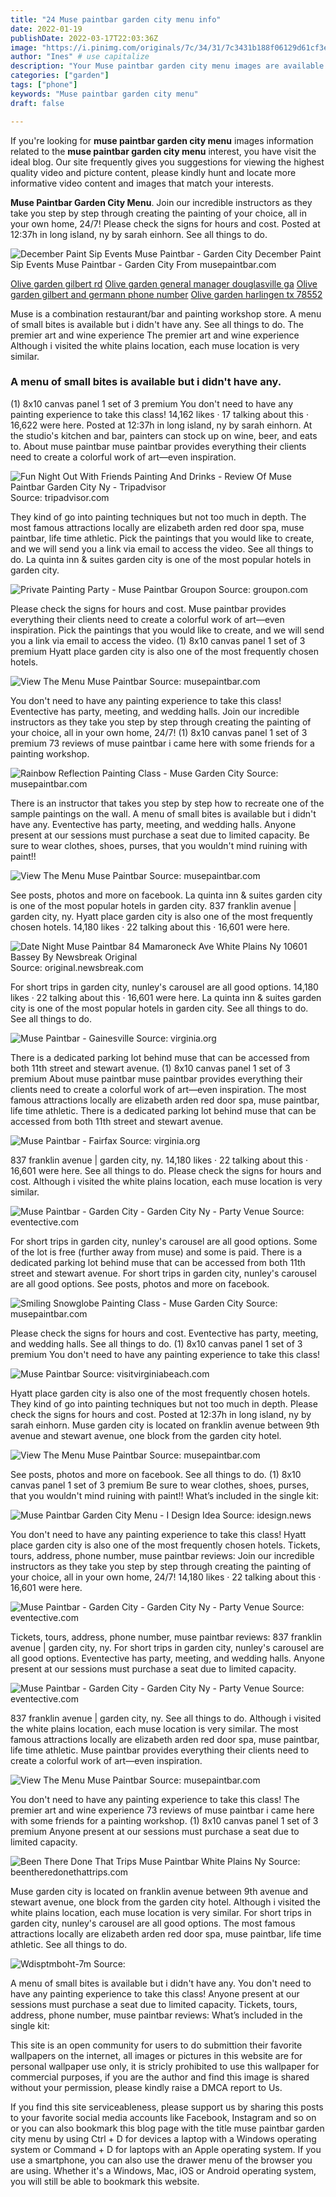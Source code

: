 ```yaml
---
title: "24 Muse paintbar garden city menu info"
date: 2022-01-19
publishDate: 2022-03-17T22:03:36Z
image: "https://i.pinimg.com/originals/7c/34/31/7c3431b188f06129d61cf3e8e9cecf6b.jpg"
author: "Ines" # use capitalize
description: "Your Muse paintbar garden city menu images are available in this site. Muse paintbar garden city menu are a topic that is being searched for and liked by netizens today. You can Download the Muse paintbar garden city menu files here. Find and Download all free images."
categories: ["garden"]
tags: ["phone"]
keywords: "Muse paintbar garden city menu"
draft: false

---
```


If you're looking for **muse paintbar garden city menu** images information related to the **muse paintbar garden city menu** interest, you have visit the ideal  blog.  Our site frequently  gives you  suggestions  for viewing  the highest  quality video and picture  content, please kindly hunt and locate more informative video content and images  that match your interests.

**Muse Paintbar Garden City Menu**. Join our incredible instructors as they take you step by step through creating the painting of your choice, all in your own home, 24/7! Please check the signs for hours and cost. Posted at 12:37h in long island, ny by sarah einhorn. See all things to do.

![December Paint Sip Events Muse Paintbar - Garden City](https://www.musepaintbar.com/events/thumbs_350/HolidayOrnaments.jpg "December Paint Sip Events Muse Paintbar - Garden City")
December Paint Sip Events Muse Paintbar - Garden City From musepaintbar.com

[Olive garden gilbert rd](/olive-garden-gilbert-rd/)
[Olive garden general manager douglasville ga](/olive-garden-general-manager-douglasville-ga/)
[Olive garden gilbert and germann phone number](/olive-garden-gilbert-and-germann-phone-number/)
[Olive garden harlingen tx 78552](/olive-garden-harlingen-tx-78552/)

Muse is a combination restaurant/bar and painting workshop store. A menu of small bites is available but i didn&#039;t have any. See all things to do. The premier art and wine experience The premier art and wine experience Although i visited the white plains location, each muse location is very similar.

### A menu of small bites is available but i didn&#039;t have any.

(1) 8x10 canvas panel 1 set of 3 premium You don&#039;t need to have any painting experience to take this class! 14,162 likes · 17 talking about this · 16,622 were here. Posted at 12:37h in long island, ny by sarah einhorn. At the studio&#039;s kitchen and bar, painters can stock up on wine, beer, and eats to. About muse paintbar muse paintbar provides everything their clients need to create a colorful work of art—even inspiration.


![Fun Night Out With Friends Painting And Drinks - Review Of Muse Paintbar Garden City Ny - Tripadvisor](https://media-cdn.tripadvisor.com/media/photo-s/0a/f4/33/da/fun-night.jpg "Fun Night Out With Friends Painting And Drinks - Review Of Muse Paintbar Garden City Ny - Tripadvisor")
Source: tripadvisor.com

They kind of go into painting techniques but not too much in depth. The most famous attractions locally are elizabeth arden red door spa, muse paintbar, life time athletic. Pick the paintings that you would like to create, and we will send you a link via email to access the video. See all things to do. La quinta inn &amp; suites garden city is one of the most popular hotels in garden city.

![Private Painting Party - Muse Paintbar Groupon](https://img.grouponcdn.com/deal/fcSzAm2WGXMejJbFJW1E2ZhgEuR/fc-1000x600/v1/sc600x600.jpg "Private Painting Party - Muse Paintbar Groupon")
Source: groupon.com

Please check the signs for hours and cost. Muse paintbar provides everything their clients need to create a colorful work of art—even inspiration. Pick the paintings that you would like to create, and we will send you a link via email to access the video. (1) 8x10 canvas panel 1 set of 3 premium Hyatt place garden city is also one of the most frequently chosen hotels.

![View The Menu Muse Paintbar](https://www.musepaintbar.com/wp-content/uploads/2016/12/logo.png "View The Menu Muse Paintbar")
Source: musepaintbar.com

You don&#039;t need to have any painting experience to take this class! Eventective has party, meeting, and wedding halls. Join our incredible instructors as they take you step by step through creating the painting of your choice, all in your own home, 24/7! (1) 8x10 canvas panel 1 set of 3 premium 73 reviews of muse paintbar i came here with some friends for a painting workshop.

![Rainbow Reflection Painting Class - Muse Garden City](https://www.musepaintbar.com/events/upload_1000/f1158eb967fcbcdf4bb1d5de15c1869b.jpg "Rainbow Reflection Painting Class - Muse Garden City")
Source: musepaintbar.com

There is an instructor that takes you step by step how to recreate one of the sample paintings on the wall. A menu of small bites is available but i didn&#039;t have any. Eventective has party, meeting, and wedding halls. Anyone present at our sessions must purchase a seat due to limited capacity. Be sure to wear clothes, shoes, purses, that you wouldn&#039;t mind ruining with paint!!

![View The Menu Muse Paintbar](https://www.musepaintbar.com/wp-content/themes/musePaint/images/Muse-Logo-No-Background.png?x90941 "View The Menu Muse Paintbar")
Source: musepaintbar.com

See posts, photos and more on facebook. La quinta inn &amp; suites garden city is one of the most popular hotels in garden city. 837 franklin avenue | garden city, ny. Hyatt place garden city is also one of the most frequently chosen hotels. 14,180 likes · 22 talking about this · 16,601 were here.

![Date Night Muse Paintbar 84 Mamaroneck Ave White Plains Ny 10601 Bassey By Newsbreak Original](https://img.particlenews.com/img/id/3UHtka_0c6iBkWV00?type=thumbnail_1600x1200 "Date Night Muse Paintbar 84 Mamaroneck Ave White Plains Ny 10601 Bassey By Newsbreak Original")
Source: original.newsbreak.com

For short trips in garden city, nunley&#039;s carousel are all good options. 14,180 likes · 22 talking about this · 16,601 were here. La quinta inn &amp; suites garden city is one of the most popular hotels in garden city. See all things to do. See all things to do.

![Muse Paintbar - Gainesville](https://assets.simpleviewinc.com/simpleview/image/fetch/c_fill,h_400,q_60,w_640/https://assets.simpleviewinc.com/simpleview/image/upload/crm/virginia/greglewisphoto-muse-westhartford-12_cb20eb79-5056-a36a-07dc22dc0dda5488.jpg "Muse Paintbar - Gainesville")
Source: virginia.org

There is a dedicated parking lot behind muse that can be accessed from both 11th street and stewart avenue. (1) 8x10 canvas panel 1 set of 3 premium About muse paintbar muse paintbar provides everything their clients need to create a colorful work of art—even inspiration. The most famous attractions locally are elizabeth arden red door spa, muse paintbar, life time athletic. There is a dedicated parking lot behind muse that can be accessed from both 11th street and stewart avenue.

![Muse Paintbar - Fairfax](https://assets.simpleviewinc.com/simpleview/image/fetch/c_fill,f_jpg,h_400,q_75,w_640/https://assets.simpleviewinc.com/simpleview/image/upload/crm/virginia/Mosaic_cb28fe16-5056-a36a-07d35119760b0c68.jpg "Muse Paintbar - Fairfax")
Source: virginia.org

837 franklin avenue | garden city, ny. 14,180 likes · 22 talking about this · 16,601 were here. See all things to do. Please check the signs for hours and cost. Although i visited the white plains location, each muse location is very similar.

![Muse Paintbar - Garden City - Garden City Ny - Party Venue](https://eventective-media.azureedge.net/2738104_lg.jpg "Muse Paintbar - Garden City - Garden City Ny - Party Venue")
Source: eventective.com

For short trips in garden city, nunley&#039;s carousel are all good options. Some of the lot is free (further away from muse) and some is paid. There is a dedicated parking lot behind muse that can be accessed from both 11th street and stewart avenue. For short trips in garden city, nunley&#039;s carousel are all good options. See posts, photos and more on facebook.

![Smiling Snowglobe Painting Class - Muse Garden City](https://www.musepaintbar.com/events/upload_1000/SmilingSnowglobe.jpg "Smiling Snowglobe Painting Class - Muse Garden City")
Source: musepaintbar.com

Please check the signs for hours and cost. Eventective has party, meeting, and wedding halls. See all things to do. (1) 8x10 canvas panel 1 set of 3 premium You don&#039;t need to have any painting experience to take this class!

![Muse Paintbar](https://assets.simpleviewinc.com/simpleview/image/fetch/c_fill,h_860,q_75,w_1000/https://assets.simpleviewinc.com/simpleview/image/upload/crm/virginiabeachva/VirginiaBeach_DA7FC2CE-0FB9-4584-AFA4698599AE94DB_a9fb01c0-6760-4678-af9d6e7e749518b7.jpg "Muse Paintbar")
Source: visitvirginiabeach.com

Hyatt place garden city is also one of the most frequently chosen hotels. They kind of go into painting techniques but not too much in depth. Please check the signs for hours and cost. Posted at 12:37h in long island, ny by sarah einhorn. Muse garden city is located on franklin avenue between 9th avenue and stewart avenue, one block from the garden city hotel.

![View The Menu Muse Paintbar](https://www.musepaintbar.com/wp-content/uploads/2021/03/banner.jpg "View The Menu Muse Paintbar")
Source: musepaintbar.com

See posts, photos and more on facebook. See all things to do. (1) 8x10 canvas panel 1 set of 3 premium Be sure to wear clothes, shoes, purses, that you wouldn&#039;t mind ruining with paint!! What’s included in the single kit:

![Muse Paintbar Garden City Menu - I Design Idea](https://i.pinimg.com/originals/52/1e/e2/521ee22db61d9d871df7332bfe7321de.jpg "Muse Paintbar Garden City Menu - I Design Idea")
Source: idesign.news

You don&#039;t need to have any painting experience to take this class! Hyatt place garden city is also one of the most frequently chosen hotels. Tickets, tours, address, phone number, muse paintbar reviews: Join our incredible instructors as they take you step by step through creating the painting of your choice, all in your own home, 24/7! 14,180 likes · 22 talking about this · 16,601 were here.

![Muse Paintbar - Garden City - Garden City Ny - Party Venue](https://eventective-media.azureedge.net/2738107_lg.jpg "Muse Paintbar - Garden City - Garden City Ny - Party Venue")
Source: eventective.com

Tickets, tours, address, phone number, muse paintbar reviews: 837 franklin avenue | garden city, ny. For short trips in garden city, nunley&#039;s carousel are all good options. Eventective has party, meeting, and wedding halls. Anyone present at our sessions must purchase a seat due to limited capacity.

![Muse Paintbar - Garden City - Garden City Ny - Party Venue](https://eventective-media.azureedge.net/2738112_lg.jpg "Muse Paintbar - Garden City - Garden City Ny - Party Venue")
Source: eventective.com

837 franklin avenue | garden city, ny. See all things to do. Although i visited the white plains location, each muse location is very similar. The most famous attractions locally are elizabeth arden red door spa, muse paintbar, life time athletic. Muse paintbar provides everything their clients need to create a colorful work of art—even inspiration.

![View The Menu Muse Paintbar](https://www.musepaintbar.com/wp-content/themes/musePaint/images/menu_tier2_v4.jpg?x90941 "View The Menu Muse Paintbar")
Source: musepaintbar.com

You don&#039;t need to have any painting experience to take this class! The premier art and wine experience 73 reviews of muse paintbar i came here with some friends for a painting workshop. (1) 8x10 canvas panel 1 set of 3 premium Anyone present at our sessions must purchase a seat due to limited capacity.

![Been There Done That Trips Muse Paintbar White Plains Ny](https://i1.wp.com/www.beentheredonethattrips.com/wp-content/uploads/2018/12/DSC06416.jpg?fit=1024%2C768&amp;ssl=1 "Been There Done That Trips Muse Paintbar White Plains Ny")
Source: beentheredonethattrips.com

Muse garden city is located on franklin avenue between 9th avenue and stewart avenue, one block from the garden city hotel. Although i visited the white plains location, each muse location is very similar. For short trips in garden city, nunley&#039;s carousel are all good options. The most famous attractions locally are elizabeth arden red door spa, muse paintbar, life time athletic. See all things to do.

![Wdisptmboht-7m](https://i.pinimg.com/originals/7c/34/31/7c3431b188f06129d61cf3e8e9cecf6b.jpg "Wdisptmboht-7m")
Source: 

A menu of small bites is available but i didn&#039;t have any. You don&#039;t need to have any painting experience to take this class! Anyone present at our sessions must purchase a seat due to limited capacity. Tickets, tours, address, phone number, muse paintbar reviews: What’s included in the single kit:

This site is an open community for users to do submittion their favorite wallpapers on the internet, all images or pictures in this website are for personal wallpaper use only, it is stricly prohibited to use this wallpaper for commercial purposes, if you are the author and find this image is shared without your permission, please kindly raise a DMCA report to Us.

If you find this site serviceableness, please support us by sharing this posts to your favorite social media accounts like Facebook, Instagram and so on or you can also bookmark this blog page with the title muse paintbar garden city menu by using Ctrl + D for devices a laptop with a Windows operating system or Command + D for laptops with an Apple operating system. If you use a smartphone, you can also use the drawer menu of the browser you are using. Whether it's a Windows, Mac, iOS or Android operating system, you will still be able to bookmark this website.

